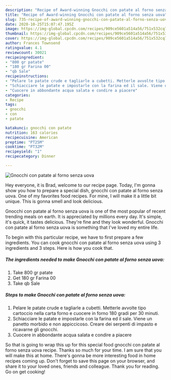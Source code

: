 ```yaml
---
description: "Recipe of Award-winning Gnocchi con patate al forno senza uova"
title: "Recipe of Award-winning Gnocchi con patate al forno senza uova"
slug: 735-recipe-of-award-winning-gnocchi-con-patate-al-forno-senza-uova
date: 2020-10-25T15:07:47.195Z
image: https://img-global.cpcdn.com/recipes/909ce5601a514a56/751x532cq70/gnocchi-con-patate-al-forno-senza-uova-recipe-main-photo.jpg
thumbnail: https://img-global.cpcdn.com/recipes/909ce5601a514a56/751x532cq70/gnocchi-con-patate-al-forno-senza-uova-recipe-main-photo.jpg
cover: https://img-global.cpcdn.com/recipes/909ce5601a514a56/751x532cq70/gnocchi-con-patate-al-forno-senza-uova-recipe-main-photo.jpg
author: Frances Townsend
ratingvalue: 4.1
reviewcount: 30021
recipeingredient:
- "800 gr patate"
- "180 gr Farina 00"
- "qb Sale"
recipeinstructions:
- "Pelare le patate crude e tagliarle a cubetti. Metterle avvolte tipo cartoccio nella carta forno e cuocere in forno 180 gradi per 30 minuti."
- "Schiacciare le patate e impostarle con la farina ed il sale. Viene un panetto morbido e non appiccicoso. Creare dei serpenti di impasto e ricavarne gli gnocchi."
- "Cuocere in abbondante acqua salata e condire a piacere"
categories:
- Recipe
tags:
- gnocchi
- con
- patate

katakunci: gnocchi con patate 
nutrition: 163 calories
recipecuisine: American
preptime: "PT25M"
cooktime: "PT32M"
recipeyield: "1"
recipecategory: Dinner

---
```



![Gnocchi con patate al forno senza uova](https://img-global.cpcdn.com/recipes/909ce5601a514a56/751x532cq70/gnocchi-con-patate-al-forno-senza-uova-recipe-main-photo.jpg)

Hey everyone, it is Brad, welcome to our recipe page. Today, I'm gonna show you how to prepare a special dish, gnocchi con patate al forno senza uova. One of my favorites food recipes. For mine, I will make it a little bit unique. This is gonna smell and look delicious.

Gnocchi con patate al forno senza uova is one of the most popular of recent trending meals on earth. It is appreciated by millions every day. It's simple, it's quick, it tastes delicious. They're fine and they look wonderful. Gnocchi con patate al forno senza uova is something that I've loved my entire life.




To begin with this particular recipe, we have to first prepare a few ingredients. You can cook gnocchi con patate al forno senza uova using 3 ingredients and 3 steps. Here is how you cook that.

<!--inarticleads1-->

##### The ingredients needed to make Gnocchi con patate al forno senza uova:

1. Take 800 gr patate
1. Get 180 gr Farina 00
1. Take qb Sale




<!--inarticleads2-->

##### Steps to make Gnocchi con patate al forno senza uova:

1. Pelare le patate crude e tagliarle a cubetti. Metterle avvolte tipo cartoccio nella carta forno e cuocere in forno 180 gradi per 30 minuti.
1. Schiacciare le patate e impostarle con la farina ed il sale. Viene un panetto morbido e non appiccicoso. Creare dei serpenti di impasto e ricavarne gli gnocchi.
1. Cuocere in abbondante acqua salata e condire a piacere




So that is going to wrap this up for this special food gnocchi con patate al forno senza uova recipe. Thanks so much for your time. I am sure that you will make this at home. There's gonna be more interesting food in home recipes coming up. Don't forget to save this page on your browser, and share it to your loved ones, friends and colleague. Thank you for reading. Go on get cooking!
